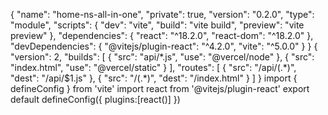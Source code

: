 <!doctype html><html lang="ar"><head>
<meta charset="UTF-8"/><meta name="viewport" content="width=device-width, initial-scale=1.0"/>
<title>Home NS</title></head><body><div id="root"></div><script type="module" src="/src/main.jsx"></script></body></html>
{
  "name": "home-ns-all-in-one",
  "private": true,
  "version": "0.2.0",
  "type": "module",
  "scripts": {
    "dev": "vite",
    "build": "vite build",
    "preview": "vite preview"
  },
  "dependencies": {
    "react": "^18.2.0",
    "react-dom": "^18.2.0"
  },
  "devDependencies": {
    "@vitejs/plugin-react": "^4.2.0",
    "vite": "^5.0.0"
  }
}
{
  "version": 2,
  "builds": [
    {
      "src": "api/*.js",
      "use": "@vercel/node"
    },
    {
      "src": "index.html",
      "use": "@vercel/static"
    }
  ],
  "routes": [
    {
      "src": "/api/(.*)",
      "dest": "/api/$1.js"
    },
    {
      "src": "/(.*)",
      "dest": "/index.html"
    }
  ]
}
import { defineConfig } from 'vite'
import react from '@vitejs/plugin-react'
export default defineConfig({ plugins:[react()] })
